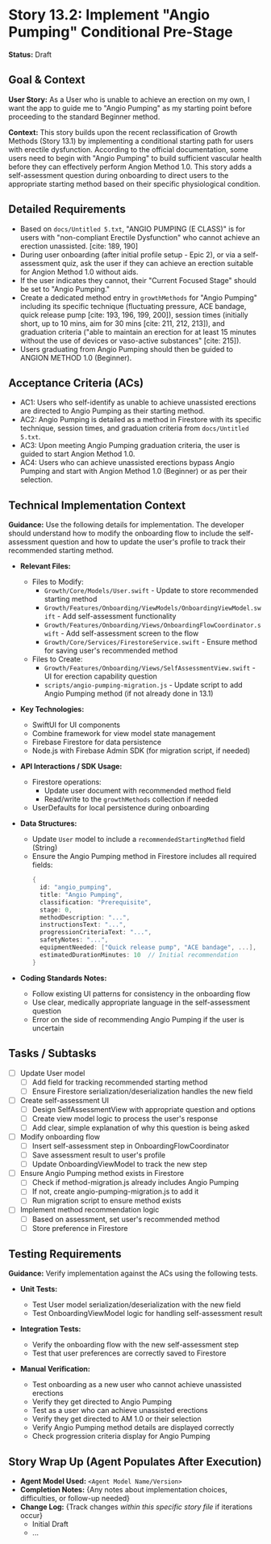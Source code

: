 # Story 13.2: Implement "Angio Pumping" Conditional Pre-Stage

**Status:** Draft

## Goal & Context

**User Story:** As a User who is unable to achieve an erection on my own, I want the app to guide me to "Angio Pumping" as my starting point before proceeding to the standard Beginner method.

**Context:** This story builds upon the recent reclassification of Growth Methods (Story 13.1) by implementing a conditional starting path for users with erectile dysfunction. According to the official documentation, some users need to begin with "Angio Pumping" to build sufficient vascular health before they can effectively perform Angion Method 1.0. This story adds a self-assessment question during onboarding to direct users to the appropriate starting method based on their specific physiological condition.

## Detailed Requirements

- Based on `docs/Untitled 5.txt`, "ANGIO PUMPING (E CLASS)" is for users with "non-compliant Erectile Dysfunction" who cannot achieve an erection unassisted. [cite: 189, 190]
- During user onboarding (after initial profile setup - Epic 2), or via a self-assessment quiz, ask the user if they can achieve an erection suitable for Angion Method 1.0 without aids.
- If the user indicates they cannot, their "Current Focused Stage" should be set to "Angio Pumping."
- Create a dedicated method entry in `growthMethods` for "Angio Pumping" including its specific technique (fluctuating pressure, ACE bandage, quick release pump [cite: 193, 196, 199, 200]), session times (initially short, up to 10 mins, aim for 30 mins [cite: 211, 212, 213]), and graduation criteria ("able to maintain an erection for at least 15 minutes without the use of devices or vaso-active substances" [cite: 215]).
- Users graduating from Angio Pumping should then be guided to ANGION METHOD 1.0 (Beginner).

## Acceptance Criteria (ACs)

- AC1: Users who self-identify as unable to achieve unassisted erections are directed to Angio Pumping as their starting method.
- AC2: Angio Pumping is detailed as a method in Firestore with its specific technique, session times, and graduation criteria from `docs/Untitled 5.txt`.
- AC3: Upon meeting Angio Pumping graduation criteria, the user is guided to start Angion Method 1.0.
- AC4: Users who can achieve unassisted erections bypass Angio Pumping and start with Angion Method 1.0 (Beginner) or as per their selection.

## Technical Implementation Context

**Guidance:** Use the following details for implementation. The developer should understand how to modify the onboarding flow to include the self-assessment question and how to update the user's profile to track their recommended starting method.

- **Relevant Files:**

  - Files to Modify: 
    - `Growth/Core/Models/User.swift` - Update to store recommended starting method
    - `Growth/Features/Onboarding/ViewModels/OnboardingViewModel.swift` - Add self-assessment functionality
    - `Growth/Features/Onboarding/Views/OnboardingFlowCoordinator.swift` - Add self-assessment screen to the flow
    - `Growth/Core/Services/FirestoreService.swift` - Ensure method for saving user's recommended method
  - Files to Create:
    - `Growth/Features/Onboarding/Views/SelfAssessmentView.swift` - UI for erection capability question
    - `scripts/angio-pumping-migration.js` - Update script to add Angio Pumping method (if not already done in 13.1)

- **Key Technologies:**

  - SwiftUI for UI components
  - Combine framework for view model state management
  - Firebase Firestore for data persistence
  - Node.js with Firebase Admin SDK (for migration script, if needed)

- **API Interactions / SDK Usage:**

  - Firestore operations:
    - Update user document with recommended method field
    - Read/write to the `growthMethods` collection if needed
  - UserDefaults for local persistence during onboarding

- **Data Structures:**

  - Update `User` model to include a `recommendedStartingMethod` field (String)
  - Ensure the Angio Pumping method in Firestore includes all required fields:
    ```swift
    {
      id: "angio_pumping",
      title: "Angio Pumping",
      classification: "Prerequisite",
      stage: 0,
      methodDescription: "...",
      instructionsText: "...",
      progressionCriteriaText: "...",
      safetyNotes: "...",
      equipmentNeeded: ["Quick release pump", "ACE bandage", ...],
      estimatedDurationMinutes: 10  // Initial recommendation
    }
    ```

- **Coding Standards Notes:**
  - Follow existing UI patterns for consistency in the onboarding flow
  - Use clear, medically appropriate language in the self-assessment question
  - Error on the side of recommending Angio Pumping if the user is uncertain

## Tasks / Subtasks

- [ ] Update User model
  - [ ] Add field for tracking recommended starting method
  - [ ] Ensure Firestore serialization/deserialization handles the new field
- [ ] Create self-assessment UI
  - [ ] Design SelfAssessmentView with appropriate question and options
  - [ ] Create view model logic to process the user's response
  - [ ] Add clear, simple explanation of why this question is being asked
- [ ] Modify onboarding flow
  - [ ] Insert self-assessment step in OnboardingFlowCoordinator
  - [ ] Save assessment result to user's profile
  - [ ] Update OnboardingViewModel to track the new step
- [ ] Ensure Angio Pumping method exists in Firestore
  - [ ] Check if method-migration.js already includes Angio Pumping
  - [ ] If not, create angio-pumping-migration.js to add it
  - [ ] Run migration script to ensure method exists
- [ ] Implement method recommendation logic
  - [ ] Based on assessment, set user's recommended method
  - [ ] Store preference in Firestore

## Testing Requirements

**Guidance:** Verify implementation against the ACs using the following tests.

- **Unit Tests:** 
  - Test User model serialization/deserialization with the new field
  - Test OnboardingViewModel logic for handling self-assessment result

- **Integration Tests:** 
  - Verify the onboarding flow with the new self-assessment step
  - Test that user preferences are correctly saved to Firestore

- **Manual Verification:**
  - Test onboarding as a new user who cannot achieve unassisted erections
  - Verify they get directed to Angio Pumping
  - Test as a user who can achieve unassisted erections
  - Verify they get directed to AM 1.0 or their selection
  - Verify Angio Pumping method details are displayed correctly
  - Check progression criteria display for Angio Pumping

## Story Wrap Up (Agent Populates After Execution)

- **Agent Model Used:** `<Agent Model Name/Version>`
- **Completion Notes:** {Any notes about implementation choices, difficulties, or follow-up needed}
- **Change Log:** {Track changes _within this specific story file_ if iterations occur}
  - Initial Draft
  - ... 